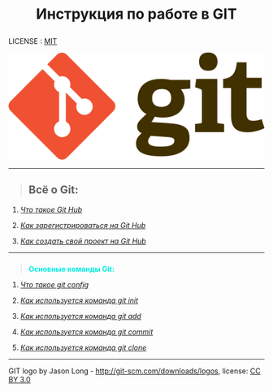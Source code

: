 # <p align="center"> **Инструкция по работе в GIT**

LICENSE : [MIT](./LICENSE.md)

![Логотип программы](./ASSETS/kruto.png)




----
<font color="greeen">

>## **Всё о Git:**

</font>

1. [*Что такое Git Hub*](./whatisgit.md)

2. [*Как зарегистрироваться на Git Hub*](./registr.md)

3. [*Как создать свой проект на Git Hub*](./newproject.md)


---
### 
><font color="greeen">**Основные команды Git:**</font>

1. [*Что такое git config*](./config.md)

2. [*Как используется команда git init*](./init.md)

3. [*Как используется команда git add*](./add.md)

4. [*Как используется команда git commit*](./commit.md)

5. [*Как используется команда git clone*](./clone.md)
 


 



---
GIT logo by Jason Long - http://git-scm.com/downloads/logos, license: [CC BY 3.0](https://creativecommons.org/licenses/by/3.0/)




